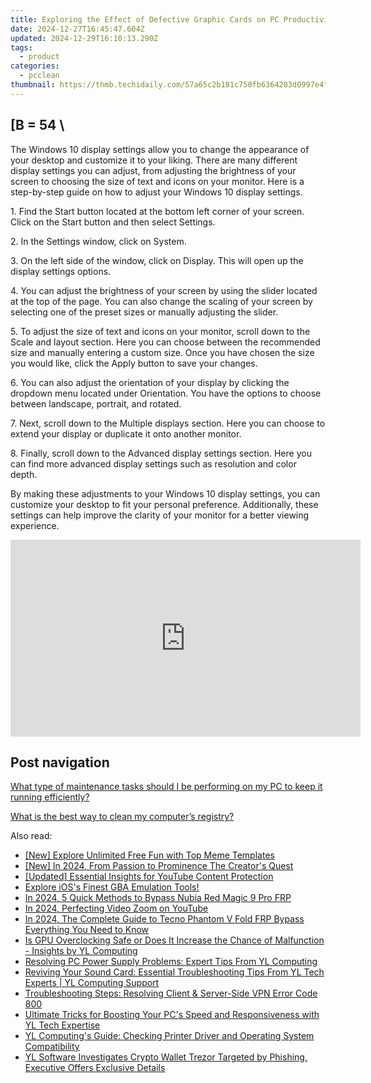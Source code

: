 ```yaml
---
title: Exploring the Effect of Defective Graphic Cards on PC Productivity with YL Software Solutions
date: 2024-12-27T16:45:47.604Z
updated: 2024-12-29T16:10:13.290Z
tags:
  - product
categories:
  - pcclean
thumbnail: https://thmb.techidaily.com/57a65c2b181c750fb6364283d0997e4f78e21ce130fdd9928a29e2fa7b69ddd1.jpg
---
```


## \[B = 54 \

The Windows 10 display settings allow you to change the appearance of your desktop and customize it to your liking. There are many different display settings you can adjust, from adjusting the brightness of your screen to choosing the size of text and icons on your monitor. Here is a step-by-step guide on how to adjust your Windows 10 display settings. 

1\. Find the Start button located at the bottom left corner of your screen. Click on the Start button and then select Settings.

2\. In the Settings window, click on System.

3\. On the left side of the window, click on Display. This will open up the display settings options. 

4\. You can adjust the brightness of your screen by using the slider located at the top of the page. You can also change the scaling of your screen by selecting one of the preset sizes or manually adjusting the slider.

5\. To adjust the size of text and icons on your monitor, scroll down to the Scale and layout section. Here you can choose between the recommended size and manually entering a custom size. Once you have chosen the size you would like, click the Apply button to save your changes.

6\. You can also adjust the orientation of your display by clicking the dropdown menu located under Orientation. You have the options to choose between landscape, portrait, and rotated.

7\. Next, scroll down to the Multiple displays section. Here you can choose to extend your display or duplicate it onto another monitor.

8\. Finally, scroll down to the Advanced display settings section. Here you can find more advanced display settings such as resolution and color depth. 

By making these adjustments to your Windows 10 display settings, you can customize your desktop to fit your personal preference. Additionally, these settings can help improve the clarity of your monitor for a better viewing experience.

<!-- affiliate ads begin -->
<iframe width="560" height="315" src="https://www.youtube.com/embed/43goO8X0iX0?si=48Cqf6td2q_6T6h3" title="YouTube video player" frameborder="0" allow="accelerometer; autoplay; clipboard-write; encrypted-media; gyroscope; picture-in-picture; web-share" referrerpolicy="strict-origin-when-cross-origin" allowfullscreen></iframe>
<!-- affiliate ads end -->

## Post navigation

[What type of maintenance tasks should I be performing on my PC to keep it running efficiently?](https://tools.techidaily.com/pcclean/products/)

[What is the best way to clean my computer’s registry?](https://tools.techidaily.com/pcclean/products/)

<ins class="adsbygoogle"
     style="display:block"
     data-ad-format="autorelaxed"
     data-ad-client="ca-pub-7571918770474297"
     data-ad-slot="1223367746"></ins>

<ins class="adsbygoogle"
     style="display:block"
     data-ad-client="ca-pub-7571918770474297"
     data-ad-slot="8358498916"
     data-ad-format="auto"
     data-full-width-responsive="true"></ins>

<span class="atpl-alsoreadstyle">Also read:</span>
<div><ul>
<li><a href="https://some-techniques.techidaily.com/new-explore-unlimited-free-fun-with-top-meme-templates/"><u>[New] Explore Unlimited Free Fun with Top Meme Templates</u></a></li>
<li><a href="https://youtube-lab.techidaily.com/n-2024-from-passion-to-prominence-the-creators-quest/"><u>[New] In 2024, From Passion to Prominence The Creator's Quest</u></a></li>
<li><a href="https://youtube-clips.techidaily.com/updated-essential-insights-for-youtube-content-protection/"><u>[Updated] Essential Insights for YouTube Content Protection</u></a></li>
<li><a href="https://games-able.techidaily.com/1719160472458-explore-ioss-finest-gba-emulation-tools/"><u>Explore iOS's Finest GBA Emulation Tools!</u></a></li>
<li><a href="https://bypass-frp.techidaily.com/in-2024-5-quick-methods-to-bypass-nubia-red-magic-9-pro-frp-by-drfone-android/"><u>In 2024, 5 Quick Methods to Bypass Nubia Red Magic 9 Pro FRP</u></a></li>
<li><a href="https://extra-skills.techidaily.com/in-2024-perfecting-video-zoom-on-youtube/"><u>In 2024, Perfecting Video Zoom on YouTube</u></a></li>
<li><a href="https://bypass-frp.techidaily.com/in-2024-the-complete-guide-to-tecno-phantom-v-fold-frp-bypass-everything-you-need-to-know-by-drfone-android/"><u>In 2024, The Complete Guide to Tecno Phantom V Fold FRP Bypass Everything You Need to Know</u></a></li>
<li><a href="https://win-cloud.techidaily.com/is-gpu-overclocking-safe-or-does-it-increase-the-chance-of-malfunction-insights-by-yl-computing/"><u>Is GPU Overclocking Safe or Does It Increase the Chance of Malfunction - Insights by YL Computing</u></a></li>
<li><a href="https://win-cloud.techidaily.com/resolving-pc-power-supply-problems-expert-tips-from-yl-computing/"><u>Resolving PC Power Supply Problems: Expert Tips From YL Computing</u></a></li>
<li><a href="https://win-cloud.techidaily.com/reviving-your-sound-card-essential-troubleshooting-tips-from-yl-tech-experts-yl-computing-support/"><u>Reviving Your Sound Card: Essential Troubleshooting Tips From YL Tech Experts | YL Computing Support</u></a></li>
<li><a href="https://technical-tips.techidaily.com/troubleshooting-steps-resolving-client-and-server-side-vpn-error-code-800/"><u>Troubleshooting Steps: Resolving Client & Server-Side VPN Error Code 800</u></a></li>
<li><a href="https://win-cloud.techidaily.com/ultimate-tricks-for-boosting-your-pcs-speed-and-responsiveness-with-yl-tech-expertise/"><u>Ultimate Tricks for Boosting Your PC's Speed and Responsiveness with YL Tech Expertise</u></a></li>
<li><a href="https://win-cloud.techidaily.com/yl-computings-guide-checking-printer-driver-and-operating-system-compatibility/"><u>YL Computing's Guide: Checking Printer Driver and Operating System Compatibility</u></a></li>
<li><a href="https://win-cloud.techidaily.com/yl-software-investigates-crypto-wallet-trezor-targeted-by-phishing-executive-offers-exclusive-details/"><u>YL Software Investigates Crypto Wallet Trezor Targeted by Phishing, Executive Offers Exclusive Details</u></a></li>
</ul></div>

